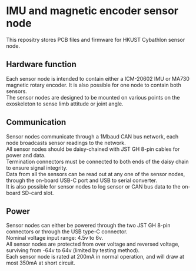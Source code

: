# IMU and magnetic encoder sensor node
This repositry stores PCB files and firmware for HKUST Cybathlon sensor node.  
  
## Hardware function
Each sensor node is intended to contain either a ICM-20602 IMU or MA730 magnetic rotary encoder. It is also possible for one node to contain both sensors.  
The sensor nodes are designed to be mounted on various points on the exoskeleton to sense limb attitude or joint angle.  
  
## Communication
Sensor nodes communicate through a 1Mbaud CAN bus network, each node broadcasts sensor readings to the network.   
All sensor nodes should be daisy-chained with JST GH 8-pin cables for power and data.  
Termination connectors must be connected to both ends of the daisy chain to ensure signal integrity.  
Data from all the sensors can be read out at any one of the sensor nodes, through the on-board USB-C port and USB to serial converter.  
It is also possible for sensor nodes to log sensor or CAN bus data to the on-board SD-card slot.  
  
## Power  
Sensor nodes can either be powered through the two JST GH 8-pin connectors or through the USB type-C connector.  
Nominal voltage input range: 4.5v to 6v.  
All sensor nodes are protected from over voltage and reversed voltage, surviving from -64v to 64v (limited by testing method).  
Each sensor node is rated at 200mA in normal operation, and will draw at most 350mA at short circuit.  

